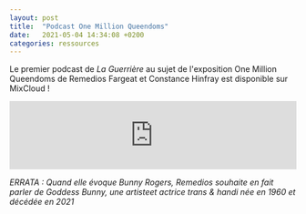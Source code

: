 ```yaml
---
layout: post
title:  "Podcast One Million Queendoms"
date:   2021-05-04 14:34:08 +0200
categories: ressources
---
```


Le premier podcast de *La Guerrière* au sujet de l'exposition One Million Queendoms de Remedios Fargeat et Constance Hinfray est disponible sur MixCloud ! 

<iframe width="100%" height="120" src="https://www.mixcloud.com/widget/iframe/?hide_cover=1&feed=%2FLaGuerri%C3%A8re%2Fone-million-queendoms%2F" frameborder="0" ></iframe>

*ERRATA : Quand elle évoque Bunny Rogers, Remedios souhaite en fait parler de Goddess Bunny, une artisteet actrice trans & handi née en 1960 et décédée en 2021*
